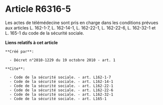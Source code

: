 # Article R6316-5

Les actes de télémédecine sont pris en charge dans les conditions prévues aux articles L. 162-1-7, L. 162-14-1, L. 162-22-1,
L. 162-22-6, 
L. 162-32-1 et L. 165-1 du code de la sécurité sociale.

**Liens relatifs à cet article**

	**Créé par**:

	  - Décret n°2010-1229 du 19 octobre 2010 - art. 1

	**Cite**:

	  - Code de la sécurité sociale. - art. L162-1-7
	  - Code de la sécurité sociale. - art. L162-14-1
	  - Code de la sécurité sociale. - art. L162-22-1
	  - Code de la sécurité sociale. - art. L162-22-6
	  - Code de la sécurité sociale. - art. L162-32-1
	  - Code de la sécurité sociale. - art. L165-1
